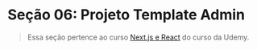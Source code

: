 # Seção 06: Projeto Template Admin

>Essa seção pertence ao curso [Next.js e React](https://www.udemy.com/course/nextjs-e-react/) do curso da Udemy.
